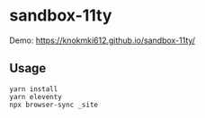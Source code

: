 # sandbox-11ty

Demo: https://knokmki612.github.io/sandbox-11ty/

## Usage

```
yarn install
yarn eleventy
npx browser-sync _site
```
